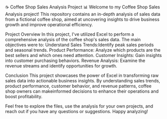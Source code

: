 ☕ Coffee Shop Sales Analysis Project 📊
Welcome to my Coffee Shop Sales Analysis project! This repository contains an in-depth analysis of sales data from a fictional coffee shop, 
aimed at uncovering insights to drive business growth and improve operational efficiency.

Project Overview
In this project, I've utilized Excel to perform a comprehensive analysis of the coffee shop's sales data. The main objectives were to:
Understand Sales Trends:Identify peak sales periods and seasonal trends.
Product Performance: Analyze which products are the best sellers and which ones need attention.
Customer Insights: Gain insights into customer purchasing behaviors.
Revenue Analysis: Examine the revenue streams and identify opportunities for growth.

Conclusion
This project showcases the power of Excel in transforming raw sales data into actionable business insights. By understanding sales trends, 
product performance, customer behavior, and revenue patterns, coffee shop owners can makeinformed decisions to enhance their operations and boost profitability.

Feel free to explore the files, use the analysis for your own projects, and reach out if you have any questions or suggestions. Happy analyzing!
